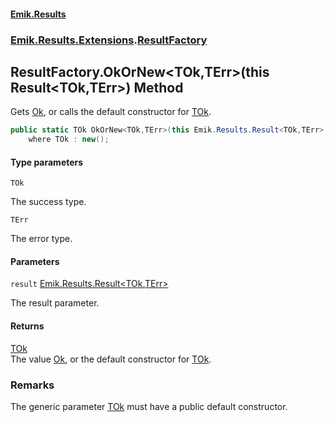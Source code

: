 #### [Emik.Results](index.md 'index')
### [Emik.Results.Extensions](Emik.Results.Extensions.md 'Emik.Results.Extensions').[ResultFactory](ResultFactory.md 'Emik.Results.Extensions.ResultFactory')

## ResultFactory.OkOrNew<TOk,TErr>(this Result<TOk,TErr>) Method

Gets [Ok](Result{TOk,TErr}.Ok.md 'Emik.Results.Result<TOk,TErr>.Ok'), or calls the default constructor for [TOk](ResultFactory.OkOrNew{TOk,TErr}(Result{TOk,TErr}).md#Emik.Results.Extensions.ResultFactory.OkOrNew_TOk,TErr_(thisEmik.Results.Result_TOk,TErr_).TOk 'Emik.Results.Extensions.ResultFactory.OkOrNew<TOk,TErr>(this Emik.Results.Result<TOk,TErr>).TOk').

```csharp
public static TOk OkOrNew<TOk,TErr>(this Emik.Results.Result<TOk,TErr> result)
    where TOk : new();
```
#### Type parameters

<a name='Emik.Results.Extensions.ResultFactory.OkOrNew_TOk,TErr_(thisEmik.Results.Result_TOk,TErr_).TOk'></a>

`TOk`

The success type.

<a name='Emik.Results.Extensions.ResultFactory.OkOrNew_TOk,TErr_(thisEmik.Results.Result_TOk,TErr_).TErr'></a>

`TErr`

The error type.
#### Parameters

<a name='Emik.Results.Extensions.ResultFactory.OkOrNew_TOk,TErr_(thisEmik.Results.Result_TOk,TErr_).result'></a>

`result` [Emik.Results.Result&lt;](Result{TOk,TErr}.md 'Emik.Results.Result<TOk,TErr>')[TOk](ResultFactory.OkOrNew{TOk,TErr}(Result{TOk,TErr}).md#Emik.Results.Extensions.ResultFactory.OkOrNew_TOk,TErr_(thisEmik.Results.Result_TOk,TErr_).TOk 'Emik.Results.Extensions.ResultFactory.OkOrNew<TOk,TErr>(this Emik.Results.Result<TOk,TErr>).TOk')[,](Result{TOk,TErr}.md 'Emik.Results.Result<TOk,TErr>')[TErr](ResultFactory.OkOrNew{TOk,TErr}(Result{TOk,TErr}).md#Emik.Results.Extensions.ResultFactory.OkOrNew_TOk,TErr_(thisEmik.Results.Result_TOk,TErr_).TErr 'Emik.Results.Extensions.ResultFactory.OkOrNew<TOk,TErr>(this Emik.Results.Result<TOk,TErr>).TErr')[&gt;](Result{TOk,TErr}.md 'Emik.Results.Result<TOk,TErr>')

The result parameter.

#### Returns
[TOk](ResultFactory.OkOrNew{TOk,TErr}(Result{TOk,TErr}).md#Emik.Results.Extensions.ResultFactory.OkOrNew_TOk,TErr_(thisEmik.Results.Result_TOk,TErr_).TOk 'Emik.Results.Extensions.ResultFactory.OkOrNew<TOk,TErr>(this Emik.Results.Result<TOk,TErr>).TOk')  
The value [Ok](Result{TOk,TErr}.Ok.md 'Emik.Results.Result<TOk,TErr>.Ok'), or the default constructor for [TOk](ResultFactory.OkOrNew{TOk,TErr}(Result{TOk,TErr}).md#Emik.Results.Extensions.ResultFactory.OkOrNew_TOk,TErr_(thisEmik.Results.Result_TOk,TErr_).TOk 'Emik.Results.Extensions.ResultFactory.OkOrNew<TOk,TErr>(this Emik.Results.Result<TOk,TErr>).TOk').

### Remarks
  
The generic parameter [TOk](ResultFactory.OkOrNew{TOk,TErr}(Result{TOk,TErr}).md#Emik.Results.Extensions.ResultFactory.OkOrNew_TOk,TErr_(thisEmik.Results.Result_TOk,TErr_).TOk 'Emik.Results.Extensions.ResultFactory.OkOrNew<TOk,TErr>(this Emik.Results.Result<TOk,TErr>).TOk') must have a public default constructor.